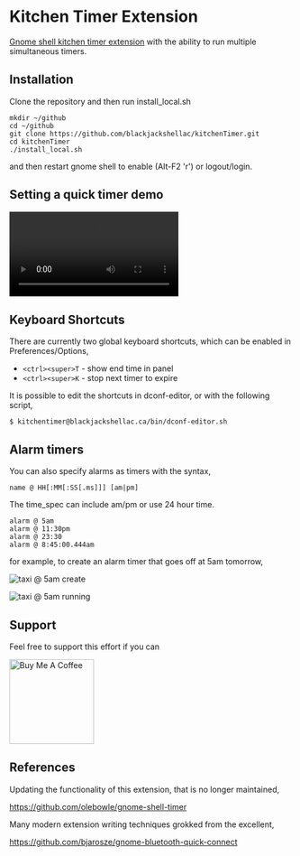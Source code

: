 # Kitchen Timer Extension

[Gnome shell kitchen timer extension](https://extensions.gnome.org/extension/3955/kitchen-timer/) with the ability to run multiple simultaneous timers.

## Installation

Clone the repository and then run install_local.sh

```
mkdir ~/github
cd ~/github
git clone https://github.com/blackjackshellac/kitchenTimer.git
cd kitchenTimer
./install_local.sh
```

and then restart gnome shell to enable (Alt-F2 'r') or logout/login.

## Setting a quick timer demo

![quick timer demo](https://raw.githubusercontent.com/blackjackshellac/kitchenTimer/main/img/quick_timers_panel_menu_stop_delete.webm)

## Keyboard Shortcuts

There are currently two global keyboard shortcuts, which can be enabled in Preferences/Options,

* `<ctrl><super>T` - show end time in panel
* `<ctrl><super>K` - stop next timer to expire

It is possible to edit the shortcuts in dconf-editor, or with the following script,

```
$ kitchentimer@blackjackshellac.ca/bin/dconf-editor.sh
```

## Alarm timers

You can also specify alarms as timers with the syntax,

```
name @ HH[:MM[:SS[.ms]]] [am|pm]
```

The time_spec can include am/pm or use 24 hour time.

```
alarm @ 5am
alarm @ 11:30pm
alarm @ 23:30
alarm @ 8:45:00.444am
```

for example, to create an alarm timer that goes off at 5am tomorrow,

![taxi @ 5am create](https://github.com/blackjackshellac/kitchenTimer/blob/main/img/taxi_at_5am_quick.png)

![taxi @ 5am running](https://github.com/blackjackshellac/kitchenTimer/blob/main/img/taxi_at_5am_running.png)

## Support

Feel free to support this effort if you can

[<img src="https://raw.githubusercontent.com/blackjackshellac/kitchenTimer/main/img/bmc_logo_wordmark_25.png" alt="Buy Me A Coffee" width="150"/>](https://www.buymeacoffee.com/blckjackshellac)


## References

Updating the functionality of this extension, that is no longer maintained,

https://github.com/olebowle/gnome-shell-timer

Many modern extension writing techniques grokked from the excellent,

https://github.com/bjarosze/gnome-bluetooth-quick-connect

